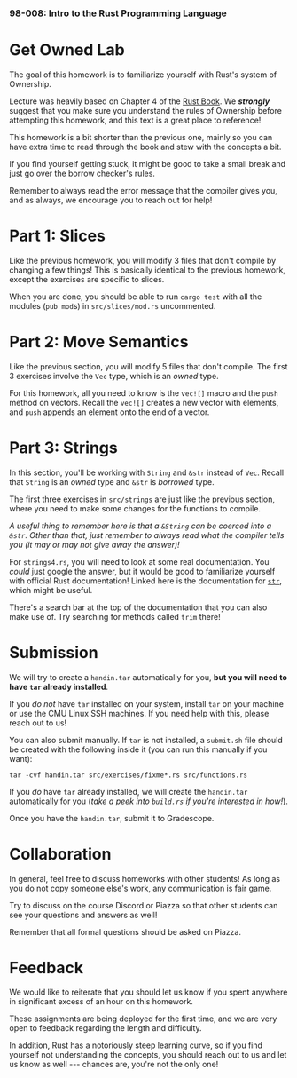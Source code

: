 ### 98-008: Intro to the Rust Programming Language



# Get Owned Lab

The goal of this homework is to familiarize yourself with Rust's system of Ownership.

Lecture was heavily based on Chapter 4 of the
[Rust Book](https://doc.rust-lang.org/book/ch04-00-understanding-ownership.html).
We **_strongly_** suggest that you make sure you understand the rules of Ownership
before attempting this homework, and this text is a great place to reference!

This homework is a bit shorter than the previous one, mainly so you can have extra time to
read through the book and stew with the concepts a bit.

If you find yourself getting stuck,
it might be good to take a small break and just go over the borrow checker's rules.

Remember to always read the error message that the compiler gives you, and as always,
we encourage you to reach out for help!



# Part 1: Slices

Like the previous homework, you will modify 3 files that don't compile by changing a few things!
This is basically identical to the previous homework, except the exercises are specific to slices.

When you are done, you should be able to run `cargo test` with all the
modules (`pub mod`s) in `src/slices/mod.rs` uncommented.



# Part 2: Move Semantics

Like the previous section, you will modify 5 files that don't compile.
The first 3 exercises involve the `Vec` type, which is an _owned_ type.

For this homework, all you need to know is the `vec![]` macro and the `push` method on vectors.
Recall the `vec![]` creates a new vector with elements, and
`push` appends an element onto the end of a vector.



# Part 3: Strings

In this section, you'll be working with `String` and `&str` instead of `Vec`.
Recall that `String` is an _owned_ type and `&str` is _borrowed_ type.

The first three exercises in `src/strings` are just like the previous section,
where you need to make some changes for the functions to compile.

_A useful thing to remember here is that a `&String` can be coerced into a `&str`._
_Other than that, just remember to always read what the compiler tells you_
_(it may or may not give away the answer)!_

For `strings4.rs`, you will need to look at some real documentation.
You _could_ just google the answer,
but it would be good to familiarize yourself with official Rust documentation!
Linked here is the documentation for
[`str`](https://doc.rust-lang.org/std/primitive.str.html), which might be useful.

There's a search bar at the top of the documentation that you can also make use of.
Try searching for methods called `trim` there!



# Submission
We will try to create a `handin.tar` automatically for you,
**but you will need to have `tar` already installed**.

If you _do not_ have `tar` installed on your system,
install `tar` on your machine or use the CMU Linux SSH machines.
If you need help with this, please reach out to us!

You can also submit manually.
If `tar` is not installed, a `submit.sh` file should be created with the following inside it
(you can run this manually if you want):

```
tar -cvf handin.tar src/exercises/fixme*.rs src/functions.rs
```

If you _do_ have `tar` already installed, we will create the `handin.tar` automatically for you
(_take a peek into `build.rs` if you're interested in how!_).

Once you have the `handin.tar`, submit it to Gradescope.



# Collaboration

In general, feel free to discuss homeworks with other students!
As long as you do not copy someone else's work, any communication is fair game.

Try to discuss on the course Discord or Piazza so that
other students can see your questions and answers as well!

Remember that all formal questions should be asked on Piazza.



# Feedback

We would like to reiterate that you should let us know if you spent
anywhere in significant excess of an hour on this homework.

These assignments are being deployed for the first time,
and we are very open to feedback regarding the length and difficulty.

In addition, Rust has a notoriously steep learning curve,
so if you find yourself not understanding the concepts,
you should reach out to us and let us know as well ---
chances are, you're not the only one!